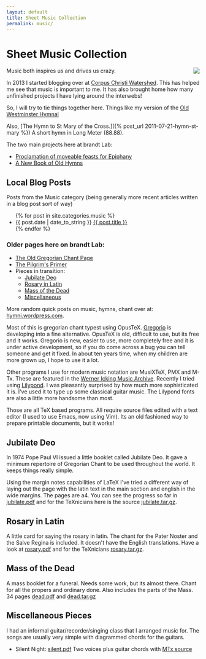 ```yaml
---
layout: default
title: Sheet Music Collection
permalink: music/
---
```


# Sheet Music Collection

<a href="{{ site.url }}/music/hymnbook/"><img src="{{ site.url }}/music/hymnbook/angel.jpg" align="right" style="margin: 0 0 3px 3px" /></a>Music both inspires us and drives us crazy.

In 2013 I started blogging over at [Corpus Christi Watershed](http://www.ccwatershed.org).  This has helped me see that music is important to me.  It has also brought home how many unfinished projects I have lying around the interwebs!

So, I will try to tie things together here.  Things like my version of the <a href="http://www.ccwatershed.org/blog/2014/sep/6/richard-terrys-hymnal/">Old Westminster Hymnal</a>

Also, [The Hymn to St Mary of the Cross.]({% post_url 2011-07-21-hymn-st-mary %}) A short hymn in Long Meter (88.88).

<p>The two main projects here at brandt Lab:</p>
<ul>
<li><a href="epiphany.html">Proclamation of moveable feasts for Epiphany</a></li>
<li><a href="hymnbook/index.html">A New Book of Old Hymns</a></li>
</ul>


<h2>Local Blog Posts</h2>

<p>Posts from the Music category (being generally more recent articles written in a blog post sort of way)</p>

<ul>
{% for post in site.categories.music %}
<li>{{ post.date | date_to_string }} <a href="{{ site.url }}{{ post.url }}">{{ post.title }}</a></li>
{% endfor %}
</ul>
 
<h3>Older pages here on brandt Lab:</h3>

<ul>
<li><a href="../scriptorium/index.html">The Old Gregorian Chant Page</a></li>
<li><a href="../primer.html">The Pilgrim's Primer</a></li>
<li>Pieces in transition:
<ul><li><a href="index.html#jubilate">Jubilate Deo</a></li>
<li><a href="index.html#rosary">Rosary in Latin</a></li>
<li><a href="index.html#dead">Mass of the Dead</a></li>
<li><a href="index.html#misc">Miscellaneous</a></li></ul></li></ul>

<p>More random quick posts on music, hymns, chant over at: 
<a href="http://hymni.wordpress.com">hymni.wordpress.com</a>.
</p>

<p>Most of this is gregorian chant typest using OpusTeX.
<a href="http://home.gna.org/gregorio">Gregorio</a>
is developing into a fine alternative.
OpusTeX is old, difficult to use, but its free and it works.
Gregorio is new, easier to use, more completely free and
it is under active development, so if you do come across a bug
you can tell someone and get it fixed.  In about ten years time, 
when my children are more grown up, I hope to use it a lot.
</p>

<p>
Other programs I use for modern music notation are MusiXTeX,
PMX and M-Tx.  These are featured in the 
<a href="http://icking-music-archive.org">Werner Icking Music Archive</a>.  
Recently I tried using 
<a href="http://www.lilypond.org">Lilypond</a>.  I was pleasantly
surprised by how much more sophisticated it is.  I've used it to
type up some classical guitar music.  The Lilypond fonts are also
a little more handsome than most.</p>

<p>Those are all TeX based programs.  All require source files edited
with a text editor (I used  to use Emacs, now using Vim).  Its an old fashioned way to
prepare printable documents, but it works!</p>

<a name="jubilate"><h2>Jubilate Deo</h2></a>

<p>In 1974 Pope Paul VI issued a little booklet called Jubilate Deo.
It gave a minimum repertoire of Gregorian Chant to be used
throughout the world.  It keeps things really simple.</p>

<p>Using the margin notes capabilities of LaTeX I've tried a 
different way of laying out the page with the latin text in 
the main section and english in the wide margins.  The pages are
a4.  You can see the progress so far in <a href="jubilate.pdf">jubilate.pdf</a>
and for the TeXnicians here is the source 
<a href="jubilate.tar.gz">jubilate.tar.gz</a>.</p>

<a name="rosary"><h2>Rosary in Latin</h2></a>

<p>A little card for saying the rosary in latin.
The chant for the Pater Noster and the Salve Regina is included.
It doesn't have the English translations.
Have a look at <a href="rosary.pdf">rosary.pdf</a> and for the
TeXnicians <a href="rosary.tar.gz">rosary.tar.gz</a>.</p>

<a name="dead"><h2>Mass of the Dead</h2></a>

<p>A mass booklet for a funeral.  Needs some work, but its almost there.
Chant for all the propers and ordinary done.  
Also includes the parts of the Mass.  34 pages
<a href="dead.pdf">dead.pdf</a> and <a href="dead.tar.gz">dead.tar.gz</a>
</p>

<a name="misc"><h2>Miscellaneous Pieces</h2></a>

<p>I had an informal guitar/recorder/singing class that I arranged music for.
The songs are usually very simple with diagrammed chords for the guitars.</p>

<ul>
<li>Silent Night: <a href="silent.pdf">silent.pdf</a> Two voices plus guitar chords with <a href="silent.mtx">MTx source</a></li>
</ul>


